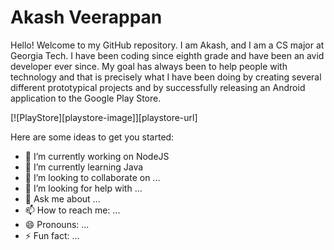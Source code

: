 # Akash Veerappan

Hello! Welcome to my GitHub repository. I am Akash, and I am a CS major at Georgia Tech. I have been coding since eighth grade and have been an avid developer ever since. My goal has always been to help people with technology and that is precisely what I have been doing by creating several different prototypical projects and by successfully releasing an Android application to the Google Play Store. 

[![PlayStore][playstore-image]][playstore-url]

Here are some ideas to get you started:

- 🔭 I’m currently working on NodeJS
- 🌱 I’m currently learning Java
- 👯 I’m looking to collaborate on ...
- 🤔 I’m looking for help with ...
- 💬 Ask me about ...
- 📫 How to reach me: ...
- 😄 Pronouns: ...
- ⚡ Fun fact: ...
